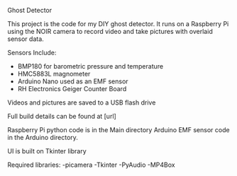 Ghost Detector

This project is the code for my DIY ghost detector. It runs on a Raspberry Pi using the NOIR camera to record video and take pictures with overlaid sensor data.

Sensors Include:
- BMP180 for barometric pressure and temperature
- HMC5883L magnometer
- Arduino Nano used as an EMF sensor
- RH Electronics Geiger Counter Board

Videos and pictures are saved to a USB flash drive

Full build details can be found at [url]

Raspberry Pi python code is in the Main directory Arduino EMF sensor code in the Arduino directory.

UI is built on Tkinter library 

Required libraries:
-picamera
-Tkinter
-PyAudio
-MP4Box
